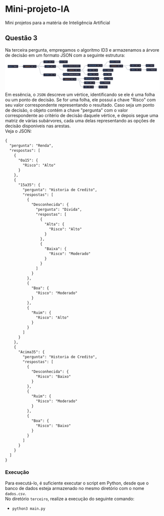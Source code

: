 # Mini-projeto-IA
Mini projetos para a matéria de Inteligência Artificial
## Questão 3
Na terceira pergunta, empregamos o algoritmo ID3 e armazenamos a árvore de decisão em um formato JSON 
com a seguinte estrutura:  
![alt text](https://github.com/VinnieT1/Mini-projeto-IA/blob/main/jsoncrack.com.png)  
Em essência, o `JSON` descreve um vértice, identificando se ele é uma folha ou um ponto de decisão. 
Se for uma folha, ele possui a chave "Risco" com seu valor correspondente representando o resultado. 
Caso seja um ponto de decisão, o objeto contém a chave "pergunta" com o valor correspondente ao critério 
de decisão daquele vértice, e depois segue uma matriz de várias subárvores, cada uma delas representando 
as opções de decisão disponíveis nas arestas.  
Veja o JSON:  
```
{
  "pergunta": "Renda",
  "respostas": [
    {
      "0a15": {
        "Risco": "Alto"
      }
    },
    {
      "15a35": {
        "pergunta": "Historia de Credito",
        "respostas": [
          {
            "Desconhecida": {
              "pergunta": "Divida",
              "respostas": [
                {
                  "Alta": {
                    "Risco": "Alto"
                  }
                },
                {
                  "Baixa": {
                    "Risco": "Moderado"
                  }
                }
              ]
            }
          },
          {
            "Boa": {
              "Risco": "Moderado"
            }
          },
          {
            "Ruim": {
              "Risco": "Alto"
            }
          }
        ]
      }
    },
    {
      "Acima35": {
        "pergunta": "Historia de Credito",
        "respostas": [
          {
            "Desconhecida": {
              "Risco": "Baixo"
            }
          },
          {
            "Ruim": {
              "Risco": "Moderado"
            }
          },
          {
            "Boa": {
              "Risco": "Baixo"
            }
          }
        ]
      }
    }
  ]
}
```
### Execução
Para executá-lo, é suficiente executar o script em Python, desde que o banco de dados esteja armazenado no mesmo diretório com o nome `dados.csv`.  
No diretório `terceiro`, realize a execução do seguinte comando:  
* `python3 main.py`
